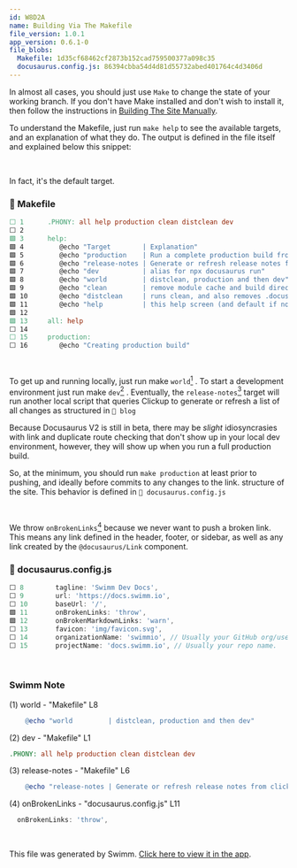 ```yaml
---
id: W8D2A
name: Building Via The Makefile
file_version: 1.0.1
app_version: 0.6.1-0
file_blobs:
  Makefile: 1d35cf68462cf2873b152cad759500377a098c35
  docusaurus.config.js: 86394cbba54d4d81d55732abed401764c4d3406d
---
```


In almost all cases, you should just use `Make` to change the state of your working branch. If you don't have Make installed and don't wish to install it, then follow the instructions in [Building The Site Manually](building-the-site-manually.Rmly2.sw.md).

To understand the Makefile, just run `make help` to see the available targets, and an explanation of what they do. The output is defined in the file itself and explained below this snippet:

<br/>

In fact, it's the default target.
<!-- NOTE-swimm-snippet: the lines below link your snippet to Swimm -->
### 📄 Makefile
```makefile
⬜ 1      .PHONY: all help production clean distclean dev
⬜ 2      
🟩 3      help:
🟩 4      	@echo "Target        | Explanation"
🟩 5      	@echo "production    | Run a complete production build from scratch."
🟩 6      	@echo "release-notes | Generate or refresh release notes from clickup"
🟩 7      	@echo "dev           | alias for npx docusaurus run"
🟩 8      	@echo "world         | distclean, production and then dev"
🟩 9      	@echo "clean         | remove module cache and build directories"
🟩 10     	@echo "distclean     | runs clean, and also removes .docusaurus and lockfiles"
🟩 11     	@echo "help          | this help screen (and default if no other argument is given)"
🟩 12     
🟩 13     all: help
⬜ 14     
⬜ 15     production:
⬜ 16     	@echo "Creating production build"
```

<br/>

To get up and running locally, just run make `world`[<sup>1</sup>](#1) . To start a development environment just run make `dev`[<sup>2</sup>](#2) . Eventually, the `release-notes`[<sup>3</sup>](#3) target will run another local script that queries Clickup to generate or refresh a list of all changes as structured in `📄 blog`

Because Docusaurus V2 is still in beta, there may be _slight_ idiosyncrasies with link and duplicate route checking that don't show up in your local dev environment, however, they will show up when you run a full production build.

So, at the minimum, you should run `make production` at least prior to pushing, and ideally before commits to any changes to the link. structure of the site. This behavior is defined in `📄 docusaurus.config.js`

<br/>

We throw `onBrokenLinks`[<sup>4</sup>](#4) because we never want to push a broken link. This means any link defined in the header, footer, or sidebar, as well as any link created by the `@docusaurus/Link` component.
<!-- NOTE-swimm-snippet: the lines below link your snippet to Swimm -->
### 📄 docusaurus.config.js
```javascript
⬜ 8        tagline: 'Swimm Dev Docs',
⬜ 9        url: 'https://docs.swimm.io',
⬜ 10       baseUrl: '/',
🟩 11       onBrokenLinks: 'throw',
🟩 12       onBrokenMarkdownLinks: 'warn',
⬜ 13       favicon: 'img/favicon.svg',
⬜ 14       organizationName: 'swimmio', // Usually your GitHub org/user name.
⬜ 15       projectName: 'docs.swimm.io', // Usually your repo name.
```

<br/>

<!-- THIS IS AN AUTOGENERATED SECTION. DO NOT EDIT THIS SECTION DIRECTLY -->
### Swimm Note

<a id="1">(1)</a> world - "Makefile" L8
```makefile
	@echo "world         | distclean, production and then dev"
```

<a id="2">(2)</a> dev - "Makefile" L1
```makefile
.PHONY: all help production clean distclean dev
```

<a id="3">(3)</a> release-notes - "Makefile" L6
```makefile
	@echo "release-notes | Generate or refresh release notes from clickup"
```

<a id="4">(4)</a> onBrokenLinks - "docusaurus.config.js" L11
```javascript
  onBrokenLinks: 'throw',
```

<br/>

This file was generated by Swimm. [Click here to view it in the app](https://swimm.io/link?l=c3dpbW0lM0ElMkYlMkZyZXBvcyUyRloybDBhSFZpSlROQkpUTkJaRzlqY3k1emQybHRiUzVwYnlVelFTVXpRWE4zYVcxdGFXOCUzRCUyRmRvY3MlMkZXOEQyQQ==).
